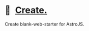 # 📄 [Create.]

Create blank-web-starter for AstroJS.

[Create.]: HTTPS://npmjs.org/blank-web-starter
